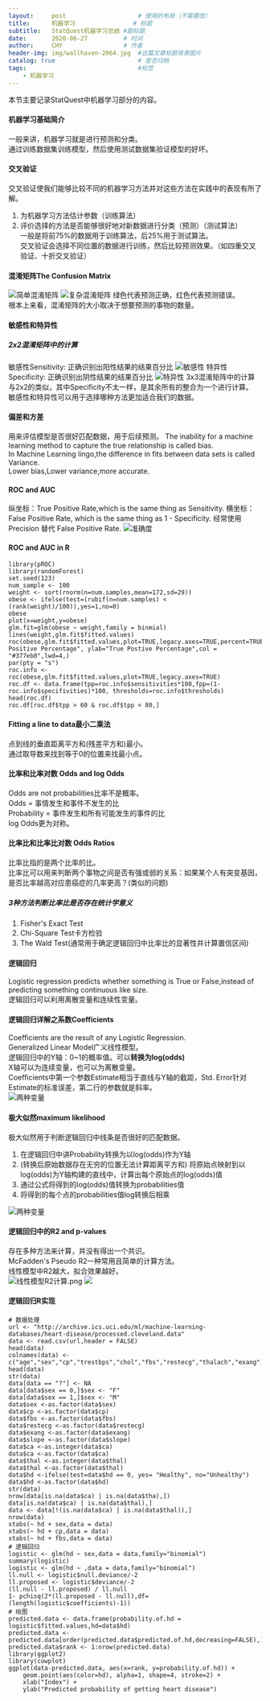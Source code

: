 ```yaml
---
layout:     post   				    # 使用的布局（不需要改）
title:      机器学习				# 标题 
subtitle:   StatQuest机器学习总结 #副标题
date:       2020-06-27			# 时间
author:     CHY					# 作者
header-img: img/wallhaven-2064.jpg 	#这篇文章标题背景图片
catalog: true 						# 是否归档
tags:								#标签
    - 机器学习
---
```

本节主要记录StatQuest中机器学习部分的内容。

#### 机器学习基础简介
一般来讲，机器学习就是进行预测和分类。<br>
通过训练数据集训练模型，然后使用测试数据集验证模型的好坏。<br>

#### 交叉验证
交叉验证使我们能够比较不同的机器学习方法并对这些方法在实践中的表现有所了解。<br>
1. 为机器学习方法估计参数（训练算法）
2. 评价选择的方法是否能够很好地对新数据进行分类（预测）（测试算法）<br>
一般是将前75%的数据用于训练算法，后25%用于测试算法。<br>
交叉验证会选择不同位置的数据进行训练，然后比较预测效果。（如四重交叉验证、十折交叉验证）

#### 混淆矩阵The Confusion Matrix
![简单混淆矩阵](https://github.com/chenhongyubio/chenhongyubio.github.io/raw/master/img/简单混淆矩阵.png)
![复杂混淆矩阵](https://github.com/chenhongyubio/chenhongyubio.github.io/raw/master/img/复杂混淆矩阵.png)
绿色代表预测正确，红色代表预测错误。<br>
根本上来看，混淆矩阵的大小取决于想要预测的事物的数量。<br>

#### 敏感性和特异性
##### 2x2混淆矩阵中的计算
敏感性Sensitivity: 正确识别出阳性结果的结果百分比
![敏感性](https://github.com/chenhongyubio/chenhongyubio.github.io/raw/master/img/Sensitivity.png)
特异性Specificity: 正确识别出阴性结果的结果百分比
![特异性](https://github.com/chenhongyubio/chenhongyubio.github.io/raw/master/img/Specificity.png)
3x3混淆矩阵中的计算与2x2的类似，其中Specificity不太一样，是其余所有的整合为一个进行计算。<br>
敏感性和特异性可以用于选择哪种方法更加适合我们的数据。

#### 偏差和方差
用来评估模型是否很好匹配数据，用于后续预测。
The inability for a machine learning method to capture the true relationship is called bias.<br>
In Machine Learning lingo,the difference in fits between data sets is called Variance.<br>
Lower bias,Lower variance,more accurate.

#### ROC and AUC
纵坐标：True Positive Rate,which is the same thing as Sensitivity.
横坐标：False Positive Rate, which is the same thing as 1 - Specificity.
经常使用Precision 替代 False Positive Rate.
![准确度](https://github.com/chenhongyubio/chenhongyubio.github.io/raw/master/Precision.png)

#### ROC and AUC in R
```
library(pROC)
library(randomForest)
set.seed(123)
num_sample <- 100
weight <- sort(rnorm(n=num.samples,mean=172,sd=29))
obese <- ifelse(test=(rubif(n=num.samples) < (rank(weight)/100)),yes=1,no=0)
obese
plot(x=weight,y=obese)
glm.fit=glm(obese ~ weight,family = binmial)
lines(weight,glm.fit$fitted.values)
roc(obese,glm.fit$fitted.values,plot=TRUE,legacy.axes=TRUE,percent=TRUE,xlab="False Positive Percentage", ylab="True Postive Percentage",col = "#377eb8",lwd=4,)
par(pty = "s")
roc.info <- roc(obese,glm.fit$fitted.values,plot=TRUE,legacy.axes=TRUE)
roc.df <- data.frame(tpp=roc.info$sensitivities*100,fpp=(1-roc.info$specifivities)*100, thresholds=roc.info$thresholds)
head(roc.df)
roc.df[roc.df$tpp > 60 & roc.df$tpp < 80,]
```

#### Fitting a line to data最小二乘法
点到线的垂直距离平方和(残差平方和)最小。<br>
通过取导数来找到等于0的位置来找最小点。

#### 比率和比率对数 Odds and log Odds
Odds are not probabilities比率不是概率。<br>
Odds = 事情发生和事件不发生的比 <br>
Probability = 事件发生和所有可能发生的事件的比 <br>
log Odds更为对称。<br>

#### 比率比和比率比对数 Odds Ratios
比率比指的是两个比率的比。<br>
比率比可以用来判断两个事物之间是否有强或弱的关系：如果某个人有突变基因，是否比率越高对应患癌症的几率更高？(类似的问题)<br>
##### 3种方法判断比率比是否存在统计学意义
1. Fisher's Exact Test
2. Chi-Square Test卡方检验
3. The Wald Test(通常用于确定逻辑回归中比率比的显著性并计算置信区间)

#### 逻辑回归
Logistic regression predicts whether something is True or False,instead of predicting something continuous like size.<br>
逻辑回归可以利用离散变量和连续性变量。

#### 逻辑回归详解之系数Coefficients
Coefficients are the result of any Logistic Regression.<br>
Generalized Linear Model广义线性模型。<br>
逻辑回归中的Y轴：0~1的概率值。可以**转换为log(odds)**<br>
X轴可以为连续变量，也可以为离散变量。<br>
Coefficients中第一个参数Estimate相当于直线与Y轴的截距，Std. Error针对Estimate的标准误差，第二行的参数就是斜率。<br>
![两种变量](https://github.com/chenhongyubio/chenhongyubio.github.io/raw/master/img/逻辑回归Coefficients.png)

#### 极大似然maximum likelihood
极大似然用于判断逻辑回归中线条是否很好的匹配数据。
1. 在逻辑回归中讲Probability转换为以log(odds)作为Y轴
2. (转换后原始数据存在无穷的位置无法计算距离平方和) 将原始点映射到以log(odds)为Y轴构建的直线中，计算出每个原始点的log(odds)值
3. 通过公式将得到的log(odds)值转换为probabilities值
4. 将得到的每个点的probabilities值log转换后相乘

![两种变量](https://github.com/chenhongyubio/chenhongyubio.github.io/raw/master/img/逻辑回归--极大似然1.png)

#### 逻辑回归中的R2 and p-values
存在多种方法来计算，并没有得出一个共识。<br>
McFadden's Pseudo R2一种常用且简单的计算方法。<br>
线性模型中R2越大，拟合效果越好。<br>
![线性模型R2计算.png](https://github.com/chenhongyubio/chenhongyubio.github.io/raw/master/img/线性模型R2计算.png)
![](https://github.com/chenhongyubio/chenhongyubio.github.io/raw/master/img/宋.png)

#### 逻辑回归R实现
```
# 数据处理
url <- "http://archive.ics.uci.edu/ml/machine-learning-databases/heart-disease/processed.cleveland.data"
data <- read.csv(url,header = FALSE)
head(data)
colnames(data) <- c("age","sex","cp","trestbps","chol","fbs","restecg","thalach","exang",'oldpeak","slope","ca","thal","hd")
head(data)
str(data)
data[data == "?"] <- NA
data[data$sex == 0,]$sex <- "F"
data[data$sex == 1,]$sex <- "M"
data$sex <-as.factor(data$sex)
data$cp <-as.factor(data$cp)
data$fbs <-as.factor(data$fbs)
data$restecg <-as.factor(data$restecg)
data$exang <-as.factor(data$exang)
data$slope <-as.factor(data$slope)
data$ca <-as.integer(data$ca) 
data$ca <-as.factor(data$ca)
data$thal <-as.integer(data$thal)
data$thal <-as.factor(data$thal)
data$hd <-ifelse(test=data$hd == 0, yes= "Healthy", no="Unhealthy")
data$hd <-as.factor(data$hd)
str(data)
nrow(data[is.na(data$ca) | is.na(data$tha),])
data[is.na(data$ca) | is.na(data$thal),]
data <- data[!(is.na(data$ca) | is.na(data$thal)),]
nrow(data)
xtabs(~ hd + sex,data = data)
xtabs(~ hd + cp,data = data)
xtabs(~ hd + fbs,data = data)
# 逻辑回归
logistic <- glm(hd ~ sex,data = data,family="binomial")
summary(logistic)
logistic <- glm(hd ~ ,data = data,family="binomial")
ll.null <- logistic$null.deviance/-2
ll.proposed <- logistic$deviance/-2
(ll.null - ll.proposed) / ll.null
1- pchisq(2*(ll.proposed - ll.null),df=(length(logistic$coefficients)-1))
# 绘图
predicted.data <- data.frame(probability.of.hd = logistic$fitted.values,hd=data$hd)
predicted.data <- predicted.data[order(predicted.data$predicted.of.hd,decreasing=FALSE),]
predicted.data$rank <- 1:nrow(predicted.data)
library(ggplot2)
library(cowplot)
ggplot(data-predicted.data, aes(x=rank, y=probability.of.hd)) +
    geom.point(aes(color=hd), alpha=1, shape=4, stroke=2) +
    xlab("Index") +
    ylab("Predicted probability of getting heart disease")
```